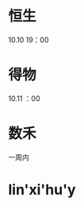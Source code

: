 # 恒生
10.10 19：00

# 得物
10.11 ：00

# 数禾
一周内

# lin'xi'hu'y
<!--stackedit_data:
eyJoaXN0b3J5IjpbMTI2OTkzODAyNiw0NDM1NzU2MTgsLTM4Mz
g4MiwxNDAxMTQxMDM4LDE1MjAxNTU4NiwxMTk3NzczNzA4LDIw
NTE2MjQxNTIsLTEzNjkyOTM4MDIsLTk5OTg0NDE0OSwtOTEzMz
MwODM3LC0xOTI4OTIyNjUwLDQ4ODYyNTE5NSwtMjI3ODkwODAs
MTE1NjIzMTYzMyw1MjIwNTUzMjMsLTIwMDQ0MDczMDIsLTIxND
A5MDQxNjMsLTczNzI2Mzc2NSwxMzY4MDIzOTIxLDcxODgxODU5
NF19
-->